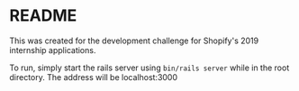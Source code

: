 # README

This was created for the development challenge for Shopify's 2019 internship applications.

To run, simply start the rails server using `bin/rails server` while in the root directory.
The address will be localhost:3000
